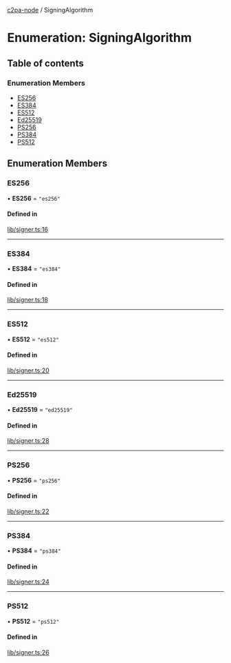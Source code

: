 [c2pa-node](../README.md) / SigningAlgorithm

# Enumeration: SigningAlgorithm

## Table of contents

### Enumeration Members

- [ES256](SigningAlgorithm.md#es256)
- [ES384](SigningAlgorithm.md#es384)
- [ES512](SigningAlgorithm.md#es512)
- [Ed25519](SigningAlgorithm.md#ed25519)
- [PS256](SigningAlgorithm.md#ps256)
- [PS384](SigningAlgorithm.md#ps384)
- [PS512](SigningAlgorithm.md#ps512)

## Enumeration Members

### ES256

• **ES256** = ``"es256"``

#### Defined in

[lib/signer.ts:16](https://github.com/contentauth/c2pa-node/blob/7ec8ff0/js-src/lib/signer.ts#L16)

___

### ES384

• **ES384** = ``"es384"``

#### Defined in

[lib/signer.ts:18](https://github.com/contentauth/c2pa-node/blob/7ec8ff0/js-src/lib/signer.ts#L18)

___

### ES512

• **ES512** = ``"es512"``

#### Defined in

[lib/signer.ts:20](https://github.com/contentauth/c2pa-node/blob/7ec8ff0/js-src/lib/signer.ts#L20)

___

### Ed25519

• **Ed25519** = ``"ed25519"``

#### Defined in

[lib/signer.ts:28](https://github.com/contentauth/c2pa-node/blob/7ec8ff0/js-src/lib/signer.ts#L28)

___

### PS256

• **PS256** = ``"ps256"``

#### Defined in

[lib/signer.ts:22](https://github.com/contentauth/c2pa-node/blob/7ec8ff0/js-src/lib/signer.ts#L22)

___

### PS384

• **PS384** = ``"ps384"``

#### Defined in

[lib/signer.ts:24](https://github.com/contentauth/c2pa-node/blob/7ec8ff0/js-src/lib/signer.ts#L24)

___

### PS512

• **PS512** = ``"ps512"``

#### Defined in

[lib/signer.ts:26](https://github.com/contentauth/c2pa-node/blob/7ec8ff0/js-src/lib/signer.ts#L26)
